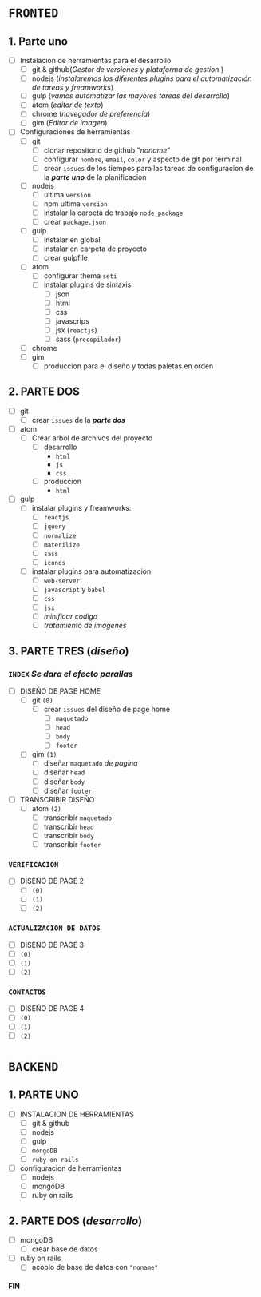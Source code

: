 # `FRONTED`
## __1. Parte uno__

  - [ ] Instalacion de herramientas para el desarrollo
    - [ ] git & github(_Gestor de versiones y plataforma de gestion_ )
    - [ ] nodejs (_instalaremos los diferentes plugins para el automatización de tareas y freamworks_)
    - [ ] gulp (_vamos automatizar las mayores tareas del desarrollo_)
    - [ ] atom (_editor de texto_)
    - [ ] chrome (_navegador de preferencia_)
    - [ ] gim (_Editor de imagen_)

  - [ ] Configuraciones de herramientas
    - [ ] git
      - [ ] clonar repositorio de github "_noname_"
      - [ ] configurar `nombre`, `email`, `color` y aspecto de git por terminal
      - [ ] crear `issues` de los tiempos para las tareas de configuracion de la **_parte uno_** de la planificacion
    - [ ] nodejs
      - [ ] ultima `version`
      - [ ] npm ultima `version`
      - [ ] instalar la carpeta de trabajo `node_package`
      - [ ] crear `package.json`
    - [ ] gulp
      - [ ] instalar en global
      - [ ] instalar en carpeta de proyecto
      - [ ] crear gulpfile
    - [ ] atom
      - [ ] configurar thema `seti`
      - [ ] instalar plugins de sintaxis
        - [ ] json
        - [ ] html
        - [ ] css
        - [ ] javascrips
        - [ ] jsx (`reactjs`)
        - [ ] sass (`precopilador`)
    - [ ] chrome
    - [ ] gim
      - [ ] produccion para el diseño y todas paletas en orden

## __2. PARTE DOS__

  - [ ] git
    - [ ] crear `issues` de la **_parte dos_**
  - [ ] atom
    - [ ] Crear arbol de archivos del proyecto
      - [ ] desarrollo
        * `html`
        * `js`
        * `css`
      - [ ] produccion
        * `html`
  - [ ] gulp
    - [ ] instalar plugins y freamworks:
      - [ ] `reactjs`
      - [ ] `jquery`
      - [ ] `normalize`
      - [ ] `materilize`
      - [ ] `sass`
      - [ ] `iconos`
    - [ ] instalar plugins para automatizacion
      - [ ] `web-server`
      - [ ] `javascript` y `babel`
      - [ ] `css`
      - [ ] `jsx`
      - [ ] _minificar codigo_
      - [ ] _tratamiento de imagenes_

## __3. PARTE TRES (_diseño_)__
  ### `INDEX` *Se dara el efecto parallas*
  - [ ] DISEÑO DE PAGE HOME
    - [ ] git `(0)`
      - [ ] crear `issues` del diseño de page home
        - [ ] `maquetado`
        - [ ] `head`
        - [ ] `body`
        - [ ] `footer`
    - [ ] gim `(1)`
      - [ ] diseñar `maquetado` _de pagina_
      - [ ] diseñar `head`
      - [ ] diseñar `body`
      - [ ] diseñar `footer`
  - [ ] TRANSCRIBIR DISEÑO
    - [ ] atom `(2)`
      - [ ] transcribir `maquetado`
      - [ ] transcribir `head`
      - [ ] transcribir `body`
      - [ ] transcribir `footer`

  ### `VERIFICACION`
  - [ ] DISEÑO DE PAGE 2
    - [ ] `(0)`
    - [ ] `(1)`
    - [ ] `(2)`

  ### `ACTUALIZACION DE DATOS`
  - [ ] DISEÑO DE PAGE 3
  - [ ] `(0)`
  - [ ] `(1)`
  - [ ] `(2)`

  ### `CONTACTOS`
  - [ ] DISEÑO DE PAGE 4
  - [ ] `(0)`
  - [ ] `(1)`
  - [ ] `(2)`

# `BACKEND`

## __1. PARTE UNO__
  - [ ] INSTALACION DE HERRAMIENTAS
    - [ ] git & github
    - [ ] nodejs
    - [ ] gulp
    - [ ] `mongoDB`
    - [ ] `ruby on rails`
  - [ ] configuracion de herramientas
    - [ ] nodejs
    - [ ] mongoDB
    - [ ] ruby on rails

## __2. PARTE DOS (_desarrollo_)__
  - [ ] mongoDB
    - [ ] crear base de datos
  - [ ] ruby on rails
    - [ ] acoplo de base de datos con `"noname"`

#### FIN
